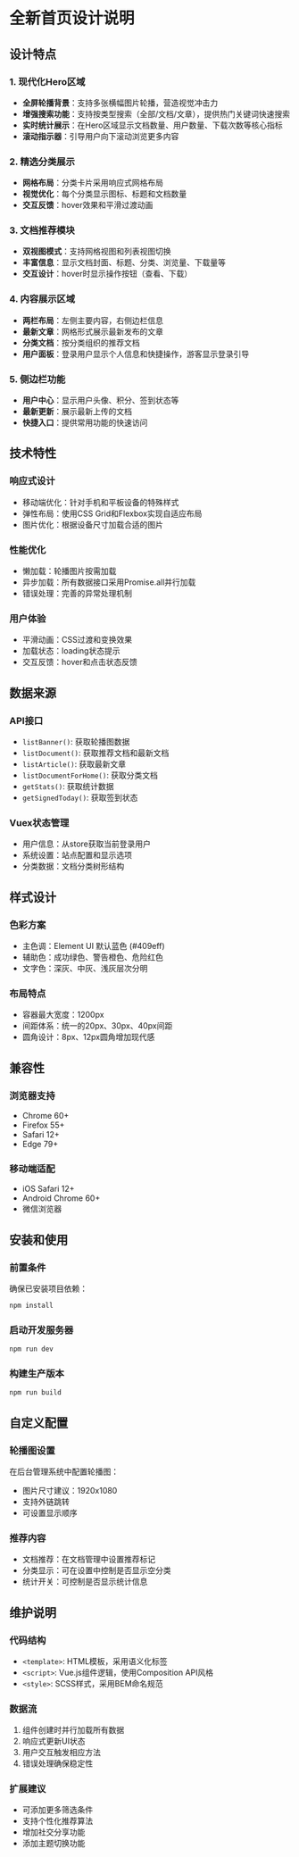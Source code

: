 # 全新首页设计说明

## 设计特点

### 1. 现代化Hero区域
- **全屏轮播背景**：支持多张横幅图片轮播，营造视觉冲击力
- **增强搜索功能**：支持按类型搜索（全部/文档/文章），提供热门关键词快速搜索
- **实时统计展示**：在Hero区域显示文档数量、用户数量、下载次数等核心指标
- **滚动指示器**：引导用户向下滚动浏览更多内容

### 2. 精选分类展示
- **网格布局**：分类卡片采用响应式网格布局
- **视觉优化**：每个分类显示图标、标题和文档数量
- **交互反馈**：hover效果和平滑过渡动画

### 3. 文档推荐模块
- **双视图模式**：支持网格视图和列表视图切换
- **丰富信息**：显示文档封面、标题、分类、浏览量、下载量等
- **交互设计**：hover时显示操作按钮（查看、下载）

### 4. 内容展示区域
- **两栏布局**：左侧主要内容，右侧边栏信息
- **最新文章**：网格形式展示最新发布的文章
- **分类文档**：按分类组织的推荐文档
- **用户面板**：登录用户显示个人信息和快捷操作，游客显示登录引导

### 5. 侧边栏功能
- **用户中心**：显示用户头像、积分、签到状态等
- **最新更新**：展示最新上传的文档
- **快捷入口**：提供常用功能的快速访问

## 技术特性

### 响应式设计
- 移动端优化：针对手机和平板设备的特殊样式
- 弹性布局：使用CSS Grid和Flexbox实现自适应布局
- 图片优化：根据设备尺寸加载合适的图片

### 性能优化
- 懒加载：轮播图片按需加载
- 异步加载：所有数据接口采用Promise.all并行加载
- 错误处理：完善的异常处理机制

### 用户体验
- 平滑动画：CSS过渡和变换效果
- 加载状态：loading状态提示
- 交互反馈：hover和点击状态反馈

## 数据来源

### API接口
- `listBanner()`: 获取轮播图数据
- `listDocument()`: 获取推荐文档和最新文档
- `listArticle()`: 获取最新文章
- `listDocumentForHome()`: 获取分类文档
- `getStats()`: 获取统计数据
- `getSignedToday()`: 获取签到状态

### Vuex状态管理
- 用户信息：从store获取当前登录用户
- 系统设置：站点配置和显示选项
- 分类数据：文档分类树形结构

## 样式设计

### 色彩方案
- 主色调：Element UI 默认蓝色 (#409eff)
- 辅助色：成功绿色、警告橙色、危险红色
- 文字色：深灰、中灰、浅灰层次分明

### 布局特点
- 容器最大宽度：1200px
- 间距体系：统一的20px、30px、40px间距
- 圆角设计：8px、12px圆角增加现代感

## 兼容性

### 浏览器支持
- Chrome 60+
- Firefox 55+
- Safari 12+
- Edge 79+

### 移动端适配
- iOS Safari 12+
- Android Chrome 60+
- 微信浏览器

## 安装和使用

### 前置条件
确保已安装项目依赖：
```bash
npm install
```

### 启动开发服务器
```bash
npm run dev
```

### 构建生产版本
```bash
npm run build
```

## 自定义配置

### 轮播图设置
在后台管理系统中配置轮播图：
- 图片尺寸建议：1920x1080
- 支持外链跳转
- 可设置显示顺序

### 推荐内容
- 文档推荐：在文档管理中设置推荐标记
- 分类显示：可在设置中控制是否显示空分类
- 统计开关：可控制是否显示统计信息

## 维护说明

### 代码结构
- `<template>`: HTML模板，采用语义化标签
- `<script>`: Vue.js组件逻辑，使用Composition API风格
- `<style>`: SCSS样式，采用BEM命名规范

### 数据流
1. 组件创建时并行加载所有数据
2. 响应式更新UI状态
3. 用户交互触发相应方法
4. 错误处理确保稳定性

### 扩展建议
- 可添加更多筛选条件
- 支持个性化推荐算法
- 增加社交分享功能
- 添加主题切换功能
